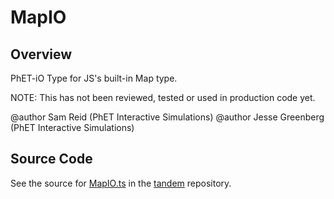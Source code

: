 # MapIO

## Overview

PhET-iO Type for JS's built-in Map type.

NOTE: This has not been reviewed, tested or used in production code yet.

@author Sam Reid (PhET Interactive Simulations)
@author Jesse Greenberg (PhET Interactive Simulations)



## Source Code

See the source for [MapIO.ts](https://github.com/phetsims/tandem/blob/main/js/types/MapIO.ts) in the [tandem](https://github.com/phetsims/tandem) repository.
